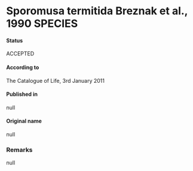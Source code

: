 # Sporomusa termitida Breznak et al., 1990 SPECIES

#### Status
ACCEPTED

#### According to
The Catalogue of Life, 3rd January 2011

#### Published in
null

#### Original name
null

### Remarks
null